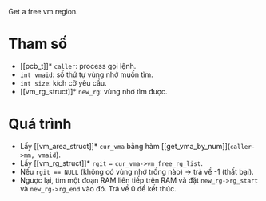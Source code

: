 Get a free vm region.
# Tham số
- [[pcb_t]]* `caller`: process gọi lệnh.
- `int vmaid`: số thứ tự vùng nhớ muốn tìm.
- `int size`: kích cỡ yêu cầu.
- [[vm_rg_struct]]* `new_rg`: vùng nhớ tìm được.
# Quá trình
- Lấy [[vm_area_struct]]* `cur_vma` bằng hàm [[get_vma_by_num]](`caller->mm, vmaid`).
- Lấy [[vm_rg_struct]]* `rgit` = `cur_vma->vm_free_rg_list`.
- Nếu `rgit == NULL` (không có vùng nhớ trống nào) -> trả về -1 (thất bại).
- Ngược lại, tìm một đoạn RAM liên tiếp trên RAM và đặt `new_rg->rg_start` và `new_rg->rg_end` vào đó. Trả về 0 để kết thúc.